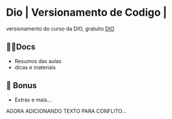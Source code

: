 # Dio | Versionamento de Codigo |

versionamento do curso da DIO, gratuito 
[DIO](https://web.dio.me/course/versionamento-de-codigo-com-git-e-github/learning/599dd3dd-d189-474f-a55c-22f37b4472da?back=/track/potencia-tech-ifood-desenvolvimento-de-jogos&tab=undefined&moduleId=undefined)

## 🐱‍👤Docs

- Resumos das aulas
- dicas e materiais

## 🎁 Bonus

- Extras e mais...

AGORA ADICIONANDO TEXTO PARA CONFLITO...

